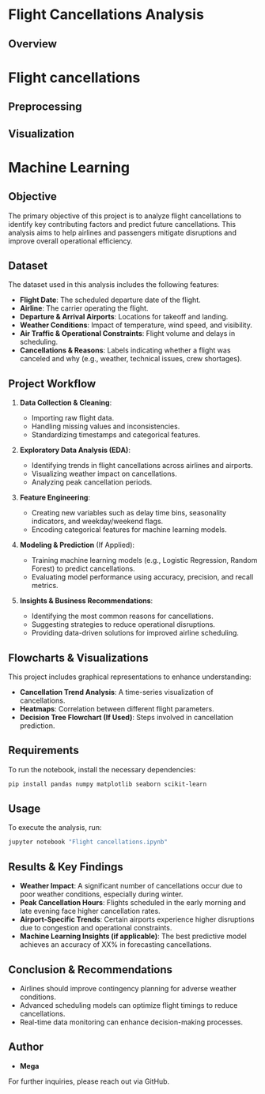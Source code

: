 # Flight Cancellations Analysis

## Overview
# Flight cancellations

## Preprocessing

## Visualization

# Machine Learning

## Objective
The primary objective of this project is to analyze flight cancellations to identify key contributing factors and predict future cancellations. This analysis aims to help airlines and passengers mitigate disruptions and improve overall operational efficiency.

## Dataset
The dataset used in this analysis includes the following features:
- **Flight Date**: The scheduled departure date of the flight.
- **Airline**: The carrier operating the flight.
- **Departure & Arrival Airports**: Locations for takeoff and landing.
- **Weather Conditions**: Impact of temperature, wind speed, and visibility.
- **Air Traffic & Operational Constraints**: Flight volume and delays in scheduling.
- **Cancellations & Reasons**: Labels indicating whether a flight was canceled and why (e.g., weather, technical issues, crew shortages).

## Project Workflow
1. **Data Collection & Cleaning**: 
   - Importing raw flight data.
   - Handling missing values and inconsistencies.
   - Standardizing timestamps and categorical features.

2. **Exploratory Data Analysis (EDA)**:
   - Identifying trends in flight cancellations across airlines and airports.
   - Visualizing weather impact on cancellations.
   - Analyzing peak cancellation periods.

3. **Feature Engineering**:
   - Creating new variables such as delay time bins, seasonality indicators, and weekday/weekend flags.
   - Encoding categorical features for machine learning models.

4. **Modeling & Prediction** (If Applied):
   - Training machine learning models (e.g., Logistic Regression, Random Forest) to predict cancellations.
   - Evaluating model performance using accuracy, precision, and recall metrics.

5. **Insights & Business Recommendations**:
   - Identifying the most common reasons for cancellations.
   - Suggesting strategies to reduce operational disruptions.
   - Providing data-driven solutions for improved airline scheduling.

## Flowcharts & Visualizations
This project includes graphical representations to enhance understanding:
- **Cancellation Trend Analysis**: A time-series visualization of cancellations.
- **Heatmaps**: Correlation between different flight parameters.
- **Decision Tree Flowchart (If Used)**: Steps involved in cancellation prediction.

## Requirements
To run the notebook, install the necessary dependencies:

```bash
pip install pandas numpy matplotlib seaborn scikit-learn
```

## Usage
To execute the analysis, run:

```bash
jupyter notebook "Flight cancellations.ipynb"
```

## Results & Key Findings
- **Weather Impact**: A significant number of cancellations occur due to poor weather conditions, especially during winter.
- **Peak Cancellation Hours**: Flights scheduled in the early morning and late evening face higher cancellation rates.
- **Airport-Specific Trends**: Certain airports experience higher disruptions due to congestion and operational constraints.
- **Machine Learning Insights (if applicable)**: The best predictive model achieves an accuracy of XX% in forecasting cancellations.

## Conclusion & Recommendations
- Airlines should improve contingency planning for adverse weather conditions.
- Advanced scheduling models can optimize flight timings to reduce cancellations.
- Real-time data monitoring can enhance decision-making processes.

## Author
- **Mega**

For further inquiries, please reach out via GitHub.
